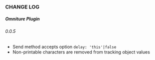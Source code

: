 ### CHANGE LOG

##### Omniture Plugin

###### 0.0.5

* Send method accepts option `delay: 'this'|false`
* Non-printable characters are removed from tracking object values

